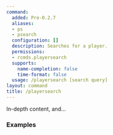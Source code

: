 ```yaml
---
command:
  added: Pre-0.2.7
  aliases:
  - ps
  - psearch
  configuration: []
  description: Searches for a player.
  permissions:
  - rcmds.playersearch
  supports:
    name-completion: false
    time-format: false
  usage: /playersearch [search query]
layout: command
title: /playersearch
---
```


In-depth content, and...

### Examples



